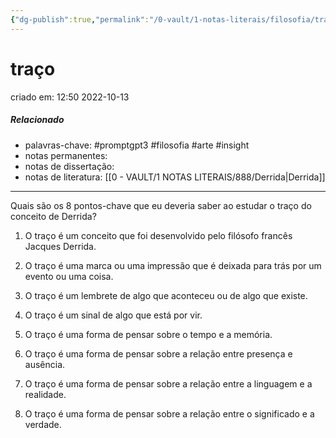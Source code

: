 ```yaml
---
{"dg-publish":true,"permalink":"/0-vault/1-notas-literais/filosofia/traco/","tags":["promptgpt3","filosofia","arte","insight"],"dgHomeLink":true,"dgShowLocalGraph":true,"dgShowFileTree":true,"dgEnableSearch":true}
---
```


# traço
criado em: 12:50 2022-10-13

##### Relacionado
- palavras-chave: #promptgpt3 #filosofia #arte #insight 
- notas permanentes: 
- notas de dissertação:
- notas de literatura: [[0 - VAULT/1 NOTAS LITERAIS/888/Derrida\|Derrida]]

---

Quais são os 8 pontos-chave que eu deveria saber ao estudar o traço do conceito de Derrida?

1. O traço é um conceito que foi desenvolvido pelo filósofo francês Jacques Derrida.

2. O traço é uma marca ou uma impressão que é deixada para trás por um evento ou uma coisa.

3. O traço é um lembrete de algo que aconteceu ou de algo que existe.

4. O traço é um sinal de algo que está por vir.

5. O traço é uma forma de pensar sobre o tempo e a memória.

6. O traço é uma forma de pensar sobre a relação entre presença e ausência.

7. O traço é uma forma de pensar sobre a relação entre a linguagem e a realidade.

8. O traço é uma forma de pensar sobre a relação entre o significado e a verdade.